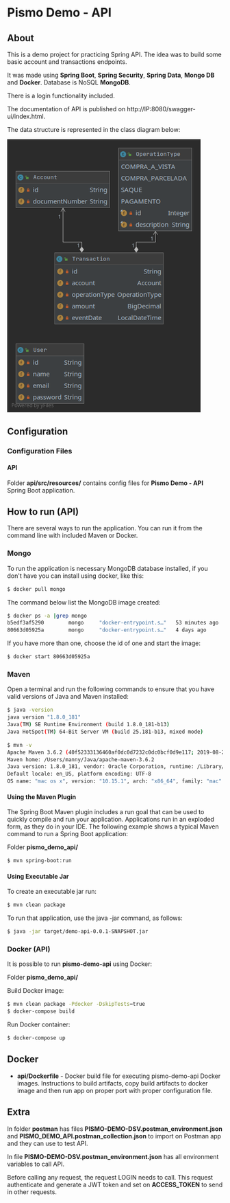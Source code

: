 # Pismo Demo - API

## About

This is a demo project for practicing Spring API. The idea was to build some basic account and transactions endpoints.

It was made using **Spring Boot**, **Spring Security**, **Spring Data**, **Mongo DB** and **Docker**. 
Database is NoSQL **MongoDB**.

There is a login functionality included.

The documentation of API is published on http://IP:8080/swagger-ui/index.html.

The data structure is represented in the class diagram below:

![Class Diagram](diagram.png)

## Configuration

### Configuration Files

#### API
Folder **api/src/resources/** contains config files for **Pismo Demo - API** Spring Boot application.

## How to run (API)

There are several ways to run the application. You can run it from the command line with included Maven or Docker. 

### Mongo

To run the application is necessary MongoDB database installed, if you don't have you can install using docker, like this:

```bash
$ docker pull mongo
```

The command below list the MongoDB image created:

```bash
$ docker ps -a |grep mongo
b5edf3af5290        mongo     "docker-entrypoint.s…"   53 minutes ago    Exited (0) 11 minutes ago                                                       pismo-demo-mongodb
80663d05925a        mongo     "docker-entrypoint.s…"   4 days ago        Exited (0) About an hour ago                                                      focused_blackburn
```

If you have more than one, choose the id of one and start the image:

```bash
$ docker start 80663d05925a
```

### Maven

Open a terminal and run the following commands to ensure that you have valid versions of Java and Maven installed:

```bash
$ java -version
java version "1.8.0_181"
Java(TM) SE Runtime Environment (build 1.8.0_181-b13)
Java HotSpot(TM) 64-Bit Server VM (build 25.181-b13, mixed mode)
```

```bash
$ mvn -v
Apache Maven 3.6.2 (40f52333136460af0dc0d7232c0dc0bcf0d9e117; 2019-08-27T12:06:16-03:00)
Maven home: /Users/manny/Java/apache-maven-3.6.2
Java version: 1.8.0_181, vendor: Oracle Corporation, runtime: /Library/Java/JavaVirtualMachines/jdk1.8.0_181.jdk/Contents/Home/jre
Default locale: en_US, platform encoding: UTF-8
OS name: "mac os x", version: "10.15.1", arch: "x86_64", family: "mac"
```

#### Using the Maven Plugin

The Spring Boot Maven plugin includes a run goal that can be used to quickly compile and run your application. 
Applications run in an exploded form, as they do in your IDE. 
The following example shows a typical Maven command to run a Spring Boot application:

Folder **pismo_demo_api/**
 
```bash
$ mvn spring-boot:run
``` 

#### Using Executable Jar

To create an executable jar run:

```bash
$ mvn clean package
``` 

To run that application, use the java -jar command, as follows:

```bash
$ java -jar target/demo-api-0.0.1-SNAPSHOT.jar
```

### Docker (API)

It is possible to run **pismo-demo-api** using Docker:

Folder **pismo_demo_api/**

Build Docker image:
```bash
$ mvn clean package -Pdocker -DskipTests=true
$ docker-compose build
```

Run Docker container:
```bash
$ docker-compose up
```


## Docker 

* **api/Dockerfile** - Docker build file for executing pismo-demo-api Docker images. 
Instructions to build artifacts, copy build artifacts to docker image and then run app on proper port with proper configuration file.

## Extra 

In folder **postman** has files **PISMO-DEMO-DSV.postman_environment.json** and **PISMO_DEMO_API.postman_collection.json** to import on Postman app and they can use to test API.

In file **PISMO-DEMO-DSV.postman_environment.json** has all environment variables to call API.

Before calling any request, the request LOGIN needs to call. This request authenticate and generate a JWT token and set on **ACCESS_TOKEN** to send in other requests.